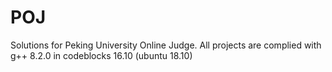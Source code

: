 # POJ
Solutions for Peking University Online Judge.
All projects are complied with g++ 8.2.0 in codeblocks 16.10 (ubuntu 18.10)
